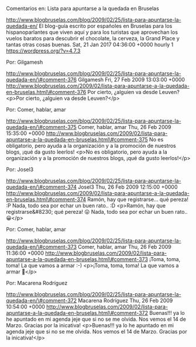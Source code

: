 Comentarios en: Lista para apuntarse a la quedada en Bruselas

http://www.blogbruselas.com/blog/2009/02/25/lista-para-apuntarse-la-quedada-en/
El blog-guía escrito por españoles en Bruselas para los hispanoparlantes
que viven aquí y para los turistas que aprovechan los vuelos baratos
para descubrir el chocolate, la cerveza, la Grand Place y tantas otras
cosas buenas. Sat, 21 Jan 2017 04:36:00 +0000 hourly 1
https://wordpress.org/?v=4.7.3

Por: Gilgamesh

http://www.blogbruselas.com/blog/2009/02/25/lista-para-apuntarse-la-quedada-en/\#comment-376
Gilgamesh Fri, 27 Feb 2009 13:03:00 +0000
http://www.blogbruselas.com/2009/02/lista-para-apuntarse-a-la-quedada-en-bruselas.html\#comment-376
Por cierto, ¿alguien va desde Leuven? \<p\>Por cierto, ¿alguien va desde
Leuven?\</p\>

Por: Comer, hablar, amar

http://www.blogbruselas.com/blog/2009/02/25/lista-para-apuntarse-la-quedada-en/\#comment-375
Comer, hablar, amar Thu, 26 Feb 2009 15:35:00 +0000
http://www.blogbruselas.com/2009/02/lista-para-apuntarse-a-la-quedada-en-bruselas.html\#comment-375
No es obligatorio, pero ayuda a la organización y a la promoción de
nuestros blogs, ¡qué da gusto leerlos! \<p\>No es obligatorio, pero
ayuda a la organización y a la promoción de nuestros blogs, ¡qué da
gusto leerlos!\</p\>

Por: Josel3

http://www.blogbruselas.com/blog/2009/02/25/lista-para-apuntarse-la-quedada-en/\#comment-374
Josel3 Thu, 26 Feb 2009 12:15:00 +0000
http://www.blogbruselas.com/2009/02/lista-para-apuntarse-a-la-quedada-en-bruselas.html\#comment-374
Ramón, hay que registrarse\... qué pereza! :P Nada, todo sea por echar
un buen rato.. :D \<p\>Ramón, hay que registrarse&\#8230; qué pereza! 😛
Nada, todo sea por echar un buen rato.. 😀\</p\>

Por: Comer, hablar, amar

http://www.blogbruselas.com/blog/2009/02/25/lista-para-apuntarse-la-quedada-en/\#comment-373
Comer, hablar, amar Thu, 26 Feb 2009 11:36:00 +0000
http://www.blogbruselas.com/2009/02/lista-para-apuntarse-a-la-quedada-en-bruselas.html\#comment-373
¡Toma, toma, toma! La que vamos a armar :-) \<p\>¡Toma, toma, toma! La
que vamos a armar 🙂\</p\>

Por: Macarena Rodríguez

http://www.blogbruselas.com/blog/2009/02/25/lista-para-apuntarse-la-quedada-en/\#comment-372
Macarena Rodríguez Thu, 26 Feb 2009 10:54:00 +0000
http://www.blogbruselas.com/2009/02/lista-para-apuntarse-a-la-quedada-en-bruselas.html\#comment-372
Buenas!!! ya lo he apuntado en mi agenda jeje que si no se me olvida.
Nos vemos el 14 de Marzo. Gracias por la inicativa! \<p\>Buenas!!! ya lo
he apuntado en mi agenda jeje que si no se me olvida. Nos vemos el 14 de
Marzo. Gracias por la inicativa!\</p\>
